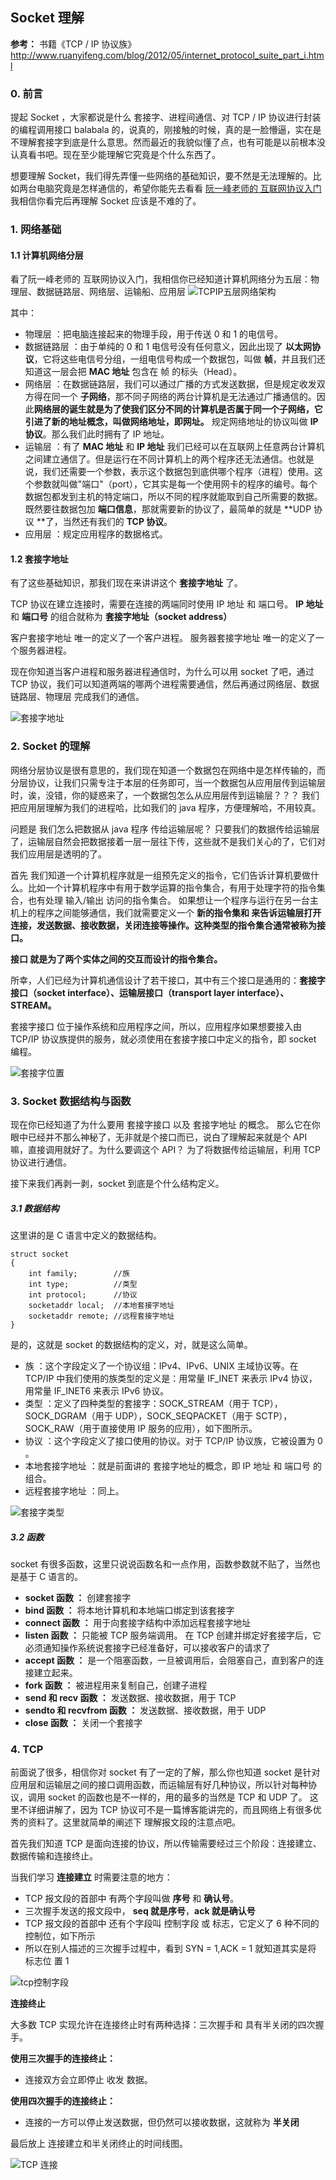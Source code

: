 ## Socket 理解

**参考：**
书籍《TCP / IP 协议族》
http://www.ruanyifeng.com/blog/2012/05/internet_protocol_suite_part_i.html

### 0. 前言

提起 Socket ，大家都说是什么 套接字、进程间通信、对 TCP / IP 协议进行封装的编程调用接口 balabala 的，说真的，刚接触的时候，真的是一脸懵逼，实在是不理解套接字到底是什么意思。然而最近的我貌似懂了点，也有可能是以前根本没认真看书吧。现在至少能理解它究竟是个什么东西了。

想要理解 Socket，我们得先弄懂一些网络的基础知识，要不然是无法理解的。比如两台电脑究竟是怎样通信的，希望你能先去看看 [阮一峰老师的 互联网协议入门](http://www.ruanyifeng.com/blog/2012/05/internet_protocol_suite_part_i.html)
我相信你看完后再理解 Socket 应该是不难的了。

### 1. 网络基础

#### 1.1 计算机网络分层
看了阮一峰老师的 互联网协议入门，我相信你已经知道计算机网络分为五层：物理层、数据链路层、网络层、运输船、应用层
![TCPIP五层网络架构](img/TCPIP五层网络架构.png)

其中：
- 物理层 ：把电脑连接起来的物理手段，用于传送 0 和 1 的电信号。
- 数据链路层 ：由于单纯的 0 和 1 电信号没有任何意义，因此出现了 **以太网协议**，它将这些电信号分组，一组电信号构成一个数据包，叫做 **帧**，并且我们还知道这一层会把 **MAC 地址** 包含在 帧 的标头（Head）。
- 网络层 ：在数据链路层，我们可以通过广播的方式发送数据，但是规定收发双方得在同一个 **子网络**，那不同子网络的两台计算机是无法通过广播通信的。因此**网络层的诞生就是为了使我们区分不同的计算机是否属于同一个子网络，它引进了新的地址概念，叫做网络地址，即网址。**  规定网络地址的协议叫做 **IP 协议**。那么我们此时拥有了 IP 地址。
- 运输层 ：有了 **MAC 地址** 和 **IP 地址** 我们已经可以在互联网上任意两台计算机之间建立通信了。但是运行在不同计算机上的两个程序还无法通信。也就是说，我们还需要一个参数，表示这个数据包到底供哪个程序（进程）使用。这个参数就叫做"端口"（port），它其实是每一个使用网卡的程序的编号。每个数据包都发到主机的特定端口，所以不同的程序就能取到自己所需要的数据。既然要往数据包加 **端口信息**，那就需要新的协议了，最简单的就是 **UDP 协议 **了，当然还有我们的 **TCP 协议**。
- 应用层 ：规定应用程序的数据格式。

#### 1.2 套接字地址
有了这些基础知识，那我们现在来讲讲这个 **套接字地址** 了。

TCP 协议在建立连接时，需要在连接的两端同时使用 IP 地址 和 端口号。
**IP 地址** 和 **端口号** 的组合就称为 **套接字地址（socket address）**

客户套接字地址 唯一的定义了一个客户进程。
服务器套接字地址 唯一的定义了一个服务器进程。

现在你知道当客户进程和服务器进程通信时，为什么可以用 socket 了吧，通过 TCP 协议，我们可以知道两端的哪两个进程需要通信，然后再通过网络层、数据链路层、物理层 完成我们的通信。

![套接字地址](img/套接字地址.png)


### 2. Socket 的理解
网络分层协议是很有意思的，我们现在知道一个数据包在网络中是怎样传输的，而分层协议，让我们只需专注于本层的任务即可，当一个数据包从应用层传到运输层时，诶，没错，你的疑惑来了，一个数据包怎么从应用层传到运输层？？？ 我们把应用层理解为我们的进程哈，比如我们的 java 程序，方便理解哈，不用较真。

问题是 我们怎么把数据从 java 程序 传给运输层呢？ 只要我们的数据传给运输层了，运输层自然会把数据接着一层一层往下传，这些就不是我们关心的了，它们对我们应用层是透明的了。

首先 我们知道一个计算机程序就是一组预先定义的指令，它们告诉计算机要做什么。比如一个计算机程序中有用于数学运算的指令集合，有用于处理字符的指令集合，也有处理 输入/输出 访问的指令集合。 如果想让一个程序与运行在另一台主机上的程序之间能够通信，我们就需要定义一个 **新的指令集和 来告诉运输层打开连接，发送数据、接收数据，关闭连接等操作。这种类型的指令集合通常被称为接口。**

**接口 就是为了两个实体之间的交互而设计的指令集合。**

所幸，人们已经为计算机通信设计了若干接口，其中有三个接口是通用的：**套接字接口（socket interface）、运输层接口（transport layer interface）、STREAM。**

套接字接口 位于操作系统和应用程序之间，所以，应用程序如果想要接入由 TCP/IP 协议族提供的服务，就必须使用在套接字接口中定义的指令，即 socket 编程。

![套接字位置](img/套接字位置.png)

### 3. Socket 数据结构与函数
现在你已经知道了为什么要用 套接字接口 以及 套接字地址 的概念。 那么它在你眼中已经并不那么神秘了，无非就是个接口而已，说白了理解起来就是个 API 嘛，直接调用就好了。为什么要调这个 API？ 为了将数据传给运输层，利用 TCP 协议进行通信。

接下来我们再剥一剥，socket 到底是个什么结构定义。

##### 3.1 数据结构
这里讲的是 C 语言中定义的数据结构。
```
struct socket
{
	int family;        //族
    int type;          //类型
    int protocol;      //协议
    socketaddr local;  //本地套接字地址
    socketaddr remote; //远程套接字地址
}
```

是的，这就是 socket 的数据结构的定义，对，就是这么简单。

- 族 ：这个字段定义了一个协议组：IPv4、IPv6、UNIX 主域协议等。在 TCP/IP 中我们使用的族类型的定义是：用常量 IF_INET 来表示 IPv4 协议，用常量 IF_INET6 来表示 IPv6 协议。
- 类型 ：定义了四种类型的套接字：SOCK_STREAM（用于 TCP），SOCK_DGRAM（用于 UDP），SOCK_SEQPACKET（用于 SCTP），SOCK_RAW（用于直接使用 IP 服务的应用），如下图所示。
- 协议 ：这个字段定义了接口使用的协议。对于 TCP/IP 协议族，它被设置为 0 。
- 本地套接字地址 ：就是前面讲的 套接字地址的概念，即 IP 地址 和 端口号 的组合。
- 远程套接字地址 ：同上。

![套接字类型](img/套接字类型.png)


##### 3.2 函数

socket 有很多函数，这里只说说函数名和一点作用，函数参数就不贴了，当然也是基于 C 语言的。

- **socket 函数 ：** 创建套接字
- **bind 函数 ：** 将本地计算机和本地端口绑定到该套接字
- **connect 函数 ：** 用于向套接字结构中添加远程套接字地址
- **listen 函数 ：** 只能被 TCP 服务端调用。 在 TCP 创建并绑定好套接字后，它必须通知操作系统说套接字已经准备好，可以接收客户的请求了
- **accept 函数 ：** 是一个阻塞函数，一旦被调用后，会阻塞自己，直到客户的连接建立起来。
- **fork 函数 ：** 被进程用来复制自己，创建子进程
- **send 和 recv 函数 ：** 发送数据、接收数据，用于 TCP
- **sendto 和 recvfrom 函数 ：** 发送数据、接收数据，用于 UDP
- **close 函数 ：** 关闭一个套接字




### 4. TCP

前面说了很多，相信你对 socket 有了一定的了解，那么你也知道 socket 是针对应用层和运输层之间的接口调用函数，而运输层有好几种协议，所以针对每种协议，调用 socket 的函数也是不一样的，用的最多的当然是 TCP 和 UDP 了。 这里不详细讲解了，因为 TCP 协议可不是一篇博客能讲完的，而且网络上有很多优秀的资料了。这里就简单的阐述下 理解报文段的注意点吧。

首先我们知道 TCP 是面向连接的协议，所以传输需要经过三个阶段：连接建立、数据传输和连接终止。

当我们学习 **连接建立** 时需要注意的地方：

- TCP 报文段的首部中 有两个字段叫做 **序号** 和 **确认号**。
- 三次握手发送的报文段中， **seq 就是序号**，**ack 就是确认号**
- TCP 报文段的首部中 还有个字段叫 控制字段 或 标志，它定义了 6 种不同的控制位，如下所示
- 所以在别人描述的三次握手过程中，看到 SYN = 1,ACK = 1 就知道其实是将 标志位 置 1


![tcp控制字段](img/tcp控制字段.png)




**连接终止**

大多数 TCP 实现允许在连接终止时有两种选择：三次握手和 具有半关闭的四次握手。

**使用三次握手的连接终止：**
- 连接双方会立即停止 收发 数据。


**使用四次握手的连接终止：**
- 连接的一方可以停止发送数据，但仍然可以接收数据，这就称为 **半关闭**

最后放上 连接建立和半关闭终止的时间线图。

![TCP 连接](img/TCP连接.png)




